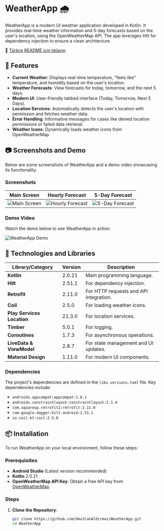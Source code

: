 # WeatherApp :cloud_with_rain:

WeatherApp is a modern UI weather application developed in Kotlin. It provides real-time weather information and 5-day forecasts based on the user's location, using the OpenWeatherMap API. The app leverages Hilt for dependency injection to ensure a clean architecture.

:book: [Türkçe README için tıklayın](README_TR.md)

## :rocket: Features

- **Current Weather**: Displays real-time temperature, "feels like" temperature, and humidity based on the user's location.
- **Weather Forecasts**: View forecasts for today, tomorrow, and the next 5 days.
- **Modern UI**: User-friendly tabbed interface (Today, Tomorrow, Next 5 Days).
- **Location Services**: Automatically detects the user's location with permission and fetches weather data.
- **Error Handling**: Informative messages for cases like denied location permissions or failed data retrieval.
- **Weather Icons**: Dynamically loads weather icons from OpenWeatherMap.

## :camera: Screenshots and Demo

Below are some screenshots of WeatherApp and a demo video showcasing its functionality.

### Screenshots

| Main Screen | Hourly Forecast | 5-Day Forecast |
|-------------|-----------------|----------------|
| ![Main Screen](https://github.com/UmutCanAldirmaz/WeatherApp/blob/main/Screenshots/Screenshot_1.png?raw=true) | ![Hourly Forecast](https://github.com/UmutCanAldirmaz/WeatherApp/blob/main/Screenshots/Screenshot_2.png?raw=true) | ![5-Day Forecast](https://github.com/UmutCanAldirmaz/WeatherApp/blob/main/Screenshots/Screenshot_3.png?raw=true) |

### Demo Video

Watch the demo below to see WeatherApp in action:

![WeatherApp Demo](https://github.com/UmutCanAldirmaz/WeatherApp/blob/main/Screenshots/weather_app_demo.gif?raw=true)

## :wrench: Technologies and Libraries

| Library/Category            | Version  | Description                                   |
|-----------------------------|----------|-----------------------------------------------|
| **Kotlin**                  | 2.0.21   | Main programming language.                   |
| **Hilt**                    | 2.51.1   | For dependency injection.                    |
| **Retrofit**                | 2.11.0   | For HTTP requests and API integration.       |
| **Coil**                    | 2.5.0    | For loading weather icons.                   |
| **Play Services Location**  | 21.3.0   | For location services.                       |
| **Timber**                  | 5.0.1    | For logging.                                 |
| **Coroutines**              | 1.7.3    | For asynchronous operations.                 |
| **LiveData & ViewModel**    | 2.8.7    | For state management and UI updates.         |
| **Material Design**         | 1.11.0   | For modern UI components.                    |

### Dependencies

The project's dependencies are defined in the `libs.versions.toml` file. Key dependencies include:

- `androidx.appcompat:appcompat:1.6.1`
- `androidx.constraintlayout:constraintlayout:2.1.4`
- `com.squareup.retrofit2:retrofit:2.11.0`
- `com.google.dagger:hilt-android:2.51.1`
- `io.coil-kt:coil:2.5.0`

## :package: Installation

To run WeatherApp on your local environment, follow these steps:

### Prerequisites

- **Android Studio** (Latest version recommended)
- **Kotlin** 2.0.21
- **OpenWeatherMap API Key**: Obtain a free API key from [OpenWeatherMap](https://openweathermap.org/).

### Steps

1. **Clone the Repository**:
   ```bash
   git clone https://github.com/UmutCanAldirmaz/WeatherApp.git
   cd WeatherApp
